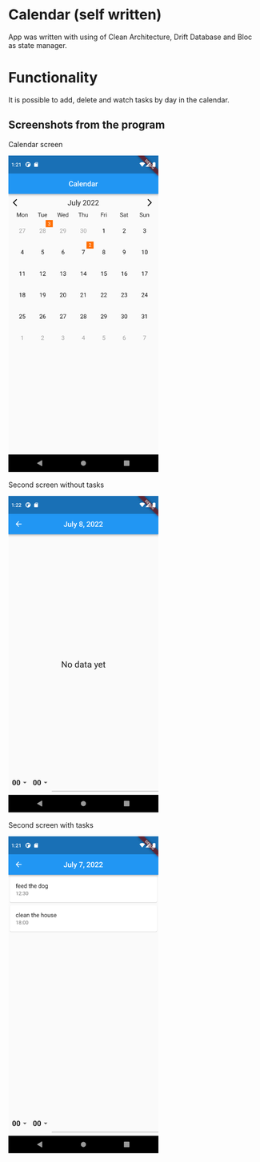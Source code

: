 # Calendar (self written)
App was written with using of Clean Architecture, Drift Database and Bloc as state manager.

# Functionality
It is possible to add, delete and watch tasks by day in the calendar.

## Screenshots from the program

<p>Calendar screen</p>
<img src="screenshots/calendar_screen.png" alt="" width="300">

<p>Second screen without tasks</p>
<img src="screenshots/todo_screen_empty.png" alt="" width="300">

<p>Second screen with tasks</p>
<img src="screenshots/todo_screen.png" alt="" width="300">
